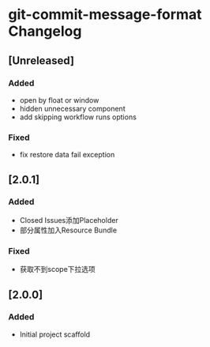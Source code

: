 <!-- Keep a Changelog guide -> https://keepachangelog.com -->

# git-commit-message-format Changelog

## [Unreleased]

### Added

- open by float or window
- hidden unnecessary component
- add skipping workflow runs options

### Fixed

- fix restore data fail exception

## [2.0.1]

### Added

- Closed Issues添加Placeholder
- 部分属性加入Resource Bundle

### Fixed

- 获取不到scope下拉选项

## [2.0.0]

### Added

- Initial project scaffold
